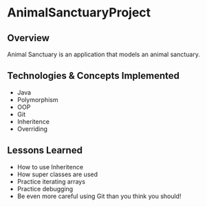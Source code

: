 # AnimalSanctuaryProject

## Overview
Animal Sanctuary is an application that models an animal sanctuary. 

## Technologies & Concepts Implemented
* Java
* Polymorphism
* OOP
* Git
* Inheritence
* Overriding


## Lessons Learned
* How to use Inheritence
* How super classes are used
* Practice iterating arrays
* Practice debugging
* Be even more careful using Git than you think you should!
